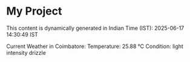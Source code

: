 # My Project

This content is dynamically generated in Indian Time (IST): 2025-06-17 14:30:49 IST


Current Weather in Coimbatore:
Temperature: 25.88 °C
Condition: light intensity drizzle
